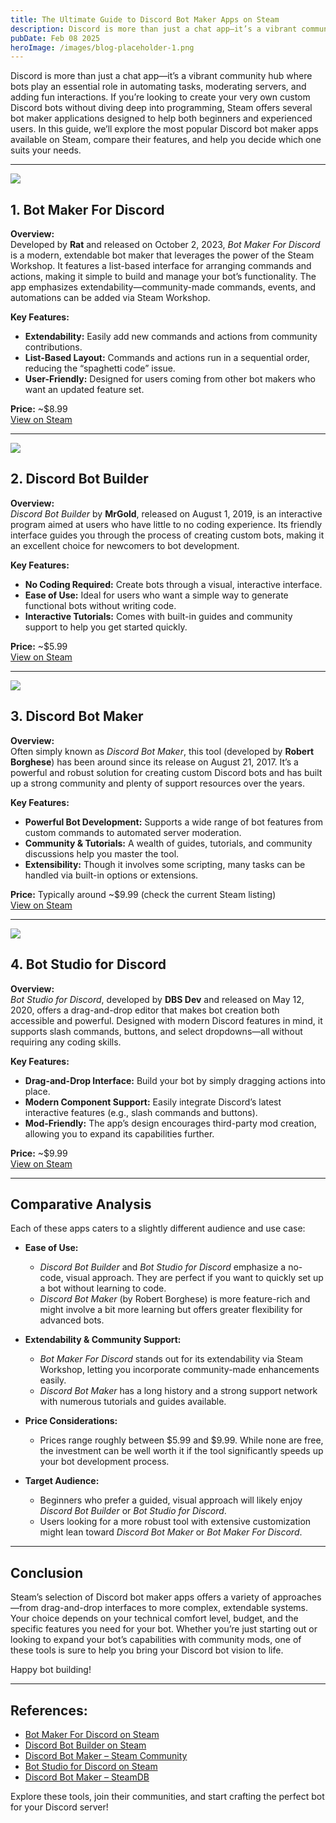 ```yaml
---
title: The Ultimate Guide to Discord Bot Maker Apps on Steam
description: Discord is more than just a chat app—it’s a vibrant community hub where bots play an essential role in automating tasks, moderating servers, and adding fun interactions.
pubDate: Feb 08 2025
heroImage: /images/blog-placeholder-1.png
---
```


Discord is more than just a chat app—it’s a vibrant community hub where bots play an essential role in automating tasks, moderating servers, and adding fun interactions. If you’re looking to create your very own custom Discord bots without diving deep into programming, Steam offers several bot maker applications designed to help both beginners and experienced users. In this guide, we’ll explore the most popular Discord bot maker apps available on Steam, compare their features, and help you decide which one suits your needs.

---
![](https://shared.cloudflare.steamstatic.com/store_item_assets/steam/apps/2592170/header.jpg?t=1736183153)
## 1. Bot Maker For Discord

**Overview:**  
Developed by **Rat** and released on October 2, 2023, *Bot Maker For Discord* is a modern, extendable bot maker that leverages the power of the Steam Workshop. It features a list-based interface for arranging commands and actions, making it simple to build and manage your bot’s functionality. The app emphasizes extendability—community-made commands, events, and automations can be added via Steam Workshop.

**Key Features:**
- **Extendability:** Easily add new commands and actions from community contributions.
- **List-Based Layout:** Commands and actions run in a sequential order, reducing the “spaghetti code” issue.
- **User-Friendly:** Designed for users coming from other bot makers who want an updated feature set.

**Price:** ~$8.99  
[View on Steam](https://store.steampowered.com/app/2592170/Bot_Maker_For_Discord/)

---
![](https://shared.cloudflare.steamstatic.com/store_item_assets/steam/apps/1119570/header.jpg?t=1711308934)
## 2. Discord Bot Builder

**Overview:**  
*Discord Bot Builder* by **MrGold**, released on August 1, 2019, is an interactive program aimed at users who have little to no coding experience. Its friendly interface guides you through the process of creating custom bots, making it an excellent choice for newcomers to bot development.

**Key Features:**
- **No Coding Required:** Create bots through a visual, interactive interface.
- **Ease of Use:** Ideal for users who want a simple way to generate functional bots without writing code.
- **Interactive Tutorials:** Comes with built-in guides and community support to help you get started quickly.

**Price:** ~$5.99  
[View on Steam](https://store.steampowered.com/app/1119570/Discord_Bot_Builder/)

---
![](https://shared.cloudflare.steamstatic.com/store_item_assets/steam/apps/682130/header.jpg?t=1660110174)
## 3. Discord Bot Maker

**Overview:**  
Often simply known as *Discord Bot Maker*, this tool (developed by **Robert Borghese**) has been around since its release on August 21, 2017. It’s a powerful and robust solution for creating custom Discord bots and has built up a strong community and plenty of support resources over the years.

**Key Features:**
- **Powerful Bot Development:** Supports a wide range of bot features from custom commands to automated server moderation.
- **Community & Tutorials:** A wealth of guides, tutorials, and community discussions help you master the tool.
- **Extensibility:** Though it involves some scripting, many tasks can be handled via built-in options or extensions.

**Price:** Typically around ~$9.99 (check the current Steam listing)  
[View on Steam](https://store.steampowered.com/app/682130/Discord_Bot_Maker/)

---
![](https://shared.cloudflare.steamstatic.com/store_item_assets/steam/apps/1118380/header.jpg?t=1686192400)
## 4. Bot Studio for Discord

**Overview:**  
*Bot Studio for Discord*, developed by **DBS Dev** and released on May 12, 2020, offers a drag-and-drop editor that makes bot creation both accessible and powerful. Designed with modern Discord features in mind, it supports slash commands, buttons, and select dropdowns—all without requiring any coding skills.

**Key Features:**
- **Drag-and-Drop Interface:** Build your bot by simply dragging actions into place.
- **Modern Component Support:** Easily integrate Discord’s latest interactive features (e.g., slash commands and buttons).
- **Mod-Friendly:** The app’s design encourages third-party mod creation, allowing you to expand its capabilities further.

**Price:** ~$9.99  
[View on Steam](https://store.steampowered.com/app/1118380/Bot_Studio_for_Discord/)

---

## Comparative Analysis

Each of these apps caters to a slightly different audience and use case:

- **Ease of Use:**  
  - *Discord Bot Builder* and *Bot Studio for Discord* emphasize a no-code, visual approach. They are perfect if you want to quickly set up a bot without learning to code.
  - *Discord Bot Maker* (by Robert Borghese) is more feature-rich and might involve a bit more learning but offers greater flexibility for advanced bots.

- **Extendability & Community Support:**  
  - *Bot Maker For Discord* stands out for its extendability via Steam Workshop, letting you incorporate community-made enhancements easily.
  - *Discord Bot Maker* has a long history and a strong support network with numerous tutorials and guides available.

- **Price Considerations:**  
  - Prices range roughly between $5.99 and $9.99. While none are free, the investment can be well worth it if the tool significantly speeds up your bot development process.

- **Target Audience:**  
  - Beginners who prefer a guided, visual approach will likely enjoy *Discord Bot Builder* or *Bot Studio for Discord*.
  - Users looking for a more robust tool with extensive customization might lean toward *Discord Bot Maker* or *Bot Maker For Discord*.

---

## Conclusion

Steam’s selection of Discord bot maker apps offers a variety of approaches—from drag-and-drop interfaces to more complex, extendable systems. Your choice depends on your technical comfort level, budget, and the specific features you need for your bot. Whether you’re just starting out or looking to expand your bot’s capabilities with community mods, one of these tools is sure to help you bring your Discord bot vision to life.

Happy bot building!

---

## References:
- [Bot Maker For Discord on Steam](https://store.steampowered.com/app/2592170/Bot_Maker_For_Discord/)
- [Discord Bot Builder on Steam](https://store.steampowered.com/app/1119570/Discord_Bot_Builder/)
- [Discord Bot Maker – Steam Community](https://steamcommunity.com/app/682130)
- [Bot Studio for Discord on Steam](https://store.steampowered.com/app/1118380/Bot_Studio_for_Discord/)
- [Discord Bot Maker – SteamDB](https://steamdb.info/app/682130/info/)

Explore these tools, join their communities, and start crafting the perfect bot for your Discord server!